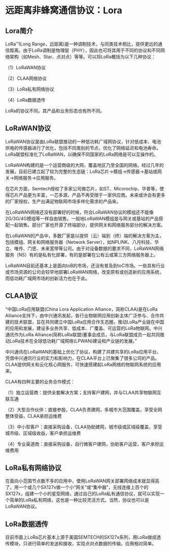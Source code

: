 # 远距离非蜂窝通信协议：Lora

## Lora简介

LoRa™(Long Range，远距离)是一种调制技术，与同类技术相比，提供更远的通信距离。由于LoRa调制是物理层（PHY），因此也可将其用于不同的协议和不同网络架构（如Mesh、Star、点对点）等等。可以将LoRa概括为以下几种协议：

（1）LoRaWAN协议

（2）CLAA网络协议

（3）LoRa私有网络协议

（4）LoRa数据透传

LoRa的协议不同，其产品和业务形态也有所不同。

## LoRaWAN协议

LoRaWAN协议是由LoRa联盟推动的一种低功耗广域网协议，针对低成本、电池供电的传感器进行了优化，包括不同类别的节点，优化了网络延迟和电池寿命。LoRa联盟标准化了LoRaWAN，以确保不同国家的LoRa网络是可以互操作的。

LoRaWAN构建的是一个运营商级的大网，覆盖地区乃至全国的网络。经过几年的发展，目前已建立起了较为完整的生态链：LoRa芯片→模组→传感器→基站或网关→网络服务→应用服务。

在芯片方面，Semtech授权了多家公司做芯片，如ST、Micorochip、华普等，使得芯片产品更为丰富，一芯多源，产品不再受限于一家供应商。未来或许会有更多的厂家授权，生产出满足物联网市场多样化需求的产品来。

在LoRaWAN网络还没有部署好的时候，符合LoRaWAN协议的模组还不能像2G/3G/4G模组等一样自由销售。一般地LoRaWAN模组是与网关或基站的产品搭配一起销售。部分厂家也开源了终端部分，提供网关和网络服务部分的解决方案。

在LoRaWAN的产品中，多数厂家是以提供（云）端到（终）端的解决方案为主，包括模组、网关和网络服务器（Network Server），如NPLINK、八月科技、华立、唯传、门思、未来宽带等公司。由于对设备数据的要求不同，LoRaWAN网络服务（NS）有的是私有化部署，有的是部署在公有云或第三方网络服务器上。

LoRaWAN目前还基本上是面向toB的市场，还没有普及到toC市场。一些具有行业或市场资源的公司会较早地部署LoRaWAN网络，改变原有或创造新的应用系统，而低功耗广域网市场的创新活力也在于此。

## CLAA协议

“中国LoRa应用联盟(China Lora Application Alliance，简称CLAA)是在LoRa Alliance支持下，由中兴通讯发起，各行业物联网应用创新主体广泛参与、合作共建的技术联盟，旨在共同建立中国LoRa应用合作生态圈，推动LoRa产业链在中国的应用和发展，建设多业务共享、低成本、广覆盖、可运营的LoRa物联网。中兴通讯作为LoRa Alliance(简称LoRa联盟)董事会成员，与LoRa联盟成员一起共同推动LoRa技术在全球低功耗广域网络(LPWAN)建设和产业链的发展。”

中兴通讯在LoRaWAN的基础上优化了协议，构建了共建共享的LoRa应用平台。凭借中兴通讯行业的实力和影响力，在CLAA平台上已聚集了很多公司的产品。CLAA提供网关和云化核心网服务，可快速搭建起LoRa网络的物联网系统的应用来。

CLAA有四种主要的业务合作模式：

（1）独立运营商：提供全套解决方案；支持客户建网，并与CLAA共享物联网互联互通

（2）大型合作伙伴：直接参股，CLAA负责建网，多城市大范围覆盖，享受全网整体受益，CLAA承担运维费

（3）中小型客户：直接采购设备，CLAA协助建网，城市级或区域级覆盖，享受城市级、区域级收益，客户承担运维费

（4）专业渠道商：直接采购设备，自行微客户建网，协助客户运营，客户承担运维费用

## LoRa私有网络协议

在面向小范围节点数不多的应用中，使用LoRaWAN网关部署网络成本就显得高了。用一个或几个SX127x做一个小“网关”或“集中器”，无线连接上百个的SX127x，组建一个小的星型网络，通过自己的LoRa私有通信协议，就可以实现一个简单的LoRa私有网络，这也是一种比较灵活方式。当然，协议也可以是LoRaWAN协议。

## LoRa数据透传

目前市面上LoRa芯片基本上源于美国SEMTECH的SX127x系列，用LoRa做成透传模块，只进行简单的发送和接收，实现点对点数据的传输，应用相对简单。
